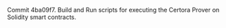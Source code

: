 Commit 4ba09f7.                    Build and Run scripts for executing the Certora Prover on Solidity smart contracts.